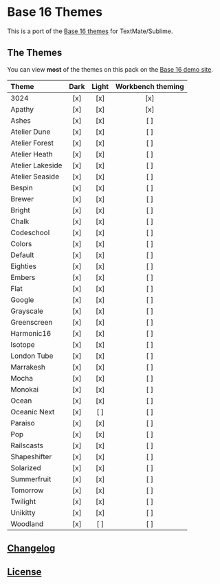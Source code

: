 # Base 16 Themes
This is a port of the [Base 16 themes](https://github.com/chriskempson/base16-textmate) for TextMate/Sublime.

## The Themes

You can view **most** of the themes on this pack on the [Base 16 demo site](http://chriskempson.github.io/base16/).

| Theme                  | Dark  | Light | Workbench theming |
|:-----------------------|:-----:|:-----:|:-----------------:|
| 3024                   | [x]   | [x]   | [x]               |
| Apathy                 | [x]   | [x]   | [x]               |
| Ashes                  | [x]   | [x]   | [ ]               |
| Atelier Dune           | [x]   | [x]   | [ ]               |
| Atelier Forest         | [x]   | [x]   | [ ]               |
| Atelier Heath          | [x]   | [x]   | [ ]               |
| Atelier Lakeside       | [x]   | [x]   | [ ]               |
| Atelier Seaside        | [x]   | [x]   | [ ]               |
| Bespin                 | [x]   | [x]   | [ ]               |
| Brewer                 | [x]   | [x]   | [ ]               |
| Bright                 | [x]   | [x]   | [ ]               |
| Chalk                  | [x]   | [x]   | [ ]               |
| Codeschool             | [x]   | [x]   | [ ]               |
| Colors                 | [x]   | [x]   | [ ]               |
| Default                | [x]   | [x]   | [ ]               |
| Eighties               | [x]   | [x]   | [ ]               |
| Embers                 | [x]   | [x]   | [ ]               |
| Flat                   | [x]   | [x]   | [ ]               |
| Google                 | [x]   | [x]   | [ ]               |
| Grayscale              | [x]   | [x]   | [ ]               |
| Greenscreen            | [x]   | [x]   | [ ]               |
| Harmonic16             | [x]   | [x]   | [ ]               |
| Isotope                | [x]   | [x]   | [ ]               |
| London Tube            | [x]   | [x]   | [ ]               |
| Marrakesh              | [x]   | [x]   | [ ]               |
| Mocha                  | [x]   | [x]   | [ ]               |
| Monokai                | [x]   | [x]   | [ ]               |
| Ocean                  | [x]   | [x]   | [ ]               |
| Oceanic Next           | [x]   | [ ]   | [ ]               |
| Paraiso                | [x]   | [x]   | [ ]               |
| Pop                    | [x]   | [x]   | [ ]               |
| Railscasts             | [x]   | [x]   | [ ]               |
| Shapeshifter           | [x]   | [x]   | [ ]               |
| Solarized              | [x]   | [x]   | [ ]               |
| Summerfruit            | [x]   | [x]   | [ ]               |
| Tomorrow               | [x]   | [x]   | [ ]               |
| Twilight               | [x]   | [x]   | [ ]               |
| Unikitty               | [x]   | [x]   | [ ]               |
| Woodland               | [x]   | [ ]   | [ ]               |

## [Changelog](https://github.com/AndrsDC/base16-vscode/blob/master/CHANGELOG.md)

## [License](https://github.com/AndrsDC/base16-vscode/blob/master/LICENSE.md)